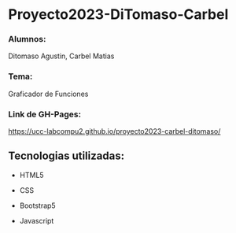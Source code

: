 # Proyecto2023-DiTomaso-Carbel

### **Alumnos:** 

Ditomaso Agustin, Carbel Matias

### **Tema:** 

Graficador de Funciones

### **Link de GH-Pages:**
https://ucc-labcompu2.github.io/proyecto2023-carbel-ditomaso/
## **Tecnologias utilizadas:**

  - HTML5
  
  - CSS
  
  - Bootstrap5
  
  - Javascript
